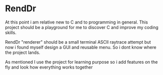 # RendDr

At this point i am relative new to C and to programming in general. This project should be a playground for me to discover C and improve my coding skills. 

RendDr "renderer" should be a small terminal ASCII raytrace attempt but now i found myself design a GUI and reusable menu. So i dont know where the project lands.

As mentioned I use the project for learning purpose so i add features on the fly and look how everything works together